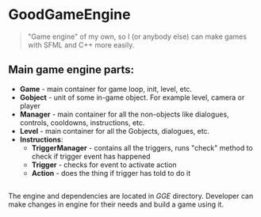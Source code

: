 # GoodGameEngine
>"Game engine" of my own, so I (or anybody else) can make games with SFML and C++ more easily.

## Main game engine parts:

* **Game** - main container for game loop, init, level, etc.
* **Gobject** - unit of some in-game object. For example level, camera or player
* **Manager** - main container for all the non-objects like dialogues, controls, cooldowns, instructions, etc.
* **Level** - main container for all the Gobjects, dialogues, etc.
* **Instructions**:
  - **TriggerManager** - contains all the triggers, runs "check" method to check if trigger event has happened
  - **Trigger** - checks for event to activate action
  - **Action** - does the thing if trigger has told to do it

##

The engine and dependencies are located in *GGE* directory. Developer can make changes in engine for their needs and build a game using it. 

